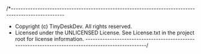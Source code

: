 /*----------------------------------------------------------------------------------------------------
 *  Copyright (c) TinyDeskDev. All rights reserved.
 *  Licensed under the UNLICENSED License. See License.txt in the project root for license information.
 *---------------------------------------------------------------------------------------------------*/
